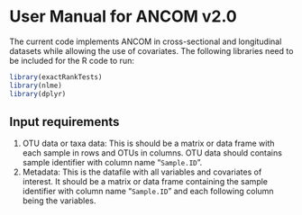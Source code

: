 # User Manual for ANCOM v2.0

The current code implements ANCOM in cross-sectional and longitudinal datasets while allowing the use of covariates. The following libraries need to be included for the R code to run:

```r
library(exactRankTests)
library(nlme)
library(dplyr)
```

## Input requirements

1. OTU data or taxa data: This is should be a matrix or data frame with each sample in rows and OTUs in columns. OTU data should contains sample identifier with column name “```Sample.ID```”.
2. Metadata: This is the datafile with all variables and covariates of interest. It should be a matrix or data frame containing the sample identifier with column name “```Sample.ID```” and each following column being the variables.


